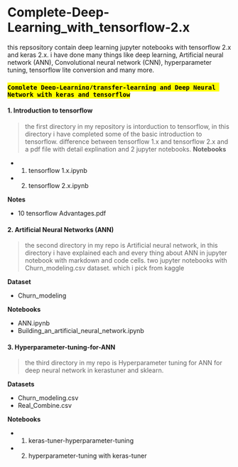# Complete-Deep-Learning_with_tensorflow-2.x
this repsository contain deep learning jupyter notebooks with tensorflow 2.x and keras 2.x. i have done many things like deep learning, Artificial neural network (ANN), Convolutional neural network (CNN), hyperparameter tuning, tensorflow lite conversion and many more.


### <mark>`Complete Deep-Learning/transfer-learning and Deep Neural Network with keras and tensorflow`</mark>
#### 1. Introduction to tensorflow
> the first directory in my repository is intorduction to tensorflow, in this directory i have completed some of the basic introduction to tensorflow. difference between tensorflow 1.x and tensorflow 2.x
and a pdf file with detail explination and 2 jupyter notebooks.
**Notebooks**
* 1. tensorflow 1.x.ipynb
* 2. tensorflow 2.x.ipynb

**Notes**
* 10 tensorflow Advantages.pdf
#### 2. Artificial Neural Networks (ANN)
> the second directory in my repo is Artificial neural network, in this directory i have explained each and every thing about ANN in jupyter notebook with markdown and code cells.
two jupyter notebooks with Churn_modeling.csv dataset. which i pick from kaggle

**Dataset**
* Churn_modeling

**Notebooks**
* ANN.ipynb
* Building_an_artificial_neural_network.ipynb

#### 3. Hyperparameter-tuning-for-ANN
> the third directory in my repo is Hyperparameter tuning for ANN for deep neural network in kerastuner and sklearn.

**Datasets**
* Churn_modeling.csv
* Real_Combine.csv

**Notebooks**
* 1. keras-tuner-hyperparameter-tuning
* 2. hyperparameter-tuning with keras-tuner
